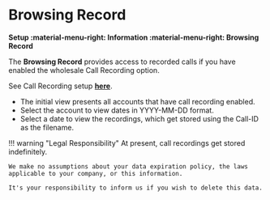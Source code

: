 # Browsing Record

**Setup :material-menu-right: Information :material-menu-right: Browsing Record**

The **Browsing Record** provides access to recorded calls if you have enabled the wholesale Call Recording option.

See Call Recording setup [**here**](https://docs.connexcs.com/customer/routing/#call-recording).

* The initial view presents all accounts that have call recording enabled.
* Select the account to view dates in YYYY-MM-DD format.
* Select a date to view the recordings, which get stored using the Call-ID as the filename.

!!! warning "Legal Responsibility"
    At present, call recordings get stored indefinitely.

    We make no assumptions about your data expiration policy, the laws applicable to your company, or this information. 
    
    It's your responsibility to inform us if you wish to delete this data.
